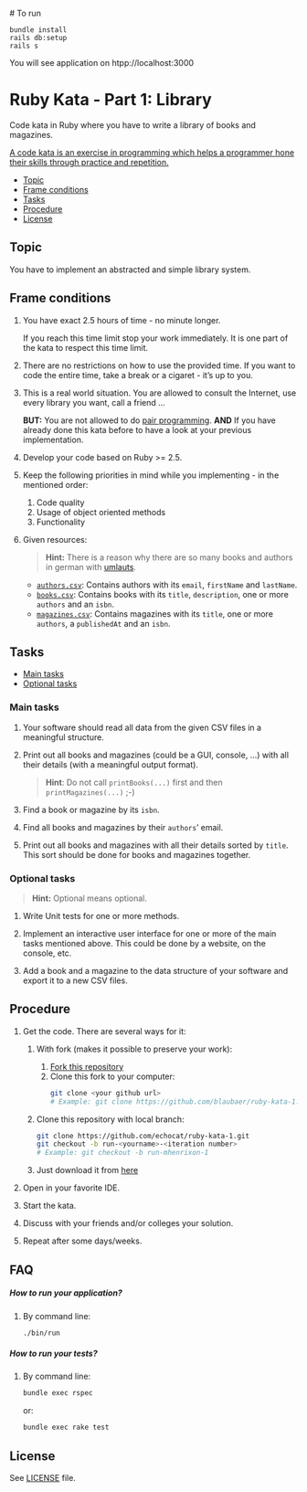 # To run
```
bundle install
rails db:setup
rails s
```
You will see application on htpp://localhost:3000

# Ruby Kata - Part 1: Library

Code kata in Ruby where you have to write a library of books and magazines.

[A code kata is an exercise in programming which helps a programmer hone their skills through practice and repetition.](https://en.wikipedia.org/wiki/Kata_(programming))

* [Topic](#topic)
* [Frame conditions](#frame-conditions)
* [Tasks](#tasks)
* [Procedure](#procedure)
* [License](#license)

## Topic

You have to implement an abstracted and simple library system.

## Frame conditions

1. You have exact 2.5 hours of time - no minute longer.

   If you reach this time limit stop your work immediately.
   It is one part of the kata to respect this time limit.
   
2. There are no restrictions on how to use the provided time.
   If you want to code the entire time, take a break or a cigaret - it’s up to you.

3. This is a real world situation. You are allowed to consult the Internet, use every library you want, call a friend ...

   **BUT:** You are not allowed to do [pair programming](https://en.wikipedia.org/wiki/Pair_programming).
   **AND** If you have already done this kata before to have a look at your previous implementation.

4. Develop your code based on Ruby >= 2.5.

5. Keep the following priorities in mind while you implementing - in the mentioned order:
   1. Code quality
   2. Usage of object oriented methods
   3. Functionality

6. Given resources:

   > **Hint:** There is a reason why there are so many books and authors in german with [umlauts](https://en.wikipedia.org/wiki/Germanic_umlaut).

   * [`authors.csv`](data/authors.csv): Contains authors with its `email`, `firstName` and `lastName`.
   * [`books.csv`](data/books.csv): Contains books with its `title`, `description`, one or more `authors` and an `isbn`.
   * [`magazines.csv`](data/magazines.csv): Contains magazines with its `title`, one or more `authors`, a `publishedAt` and an `isbn`.

## Tasks

* [Main tasks](#main-tasks)
* [Optional tasks](#optional-tasks)

### Main tasks

1. Your software should read all data from the given CSV files in a meaningful structure.

2. Print out all books and magazines (could be a GUI, console, …) with all their details (with a meaningful output format).

   > **Hint**: Do not call `printBooks(...)` first and then `printMagazines(...)` ;-)

3. Find a book or magazine by its `isbn`.

4. Find all books and magazines by their `authors`’ email.

5. Print out all books and magazines with all their details sorted by `title`.
   This sort should be done for books and magazines together.

### Optional tasks

> **Hint:** Optional means optional.

1. Write Unit tests for one or more methods.

2. Implement an interactive user interface for one or more of the main tasks mentioned above.
   This could be done by a website, on the console, etc.

3. Add a book and a magazine to the data structure of your software and export it to a new CSV files.

## Procedure

1. Get the code. There are several ways for it:

   1. With fork (makes it possible to preserve your work):
      1. [Fork this repository](https://github.com/echocat/ruby-kata-1/fork)
      2. Clone this fork to your computer:
         ```bash
         git clone <your github url>
         # Example: git clone https://github.com/blaubaer/ruby-kata-1.git
         ```

   2. Clone this repository with local branch:
      ```bash
      git clone https://github.com/echocat/ruby-kata-1.git
      git checkout -b run-<yourname>-<iteration number> 
      # Example: git checkout -b run-mhenrixon-1
      ```
   3. Just download it from [here](https://github.com/echocat/ruby-kata-1/archive/master.zip)

2. Open in your favorite IDE.

3. Start the kata.

4. Discuss with your friends and/or colleges your solution.

5. Repeat after some days/weeks.

## FAQ

##### How to run your application?

1. By command line:
   ```bash
   ./bin/run
   ```
##### How to run your tests?

1. By command line:
   ```bash
   bundle exec rspec
   ```

   or:
   ```bash
   bundle exec rake test 
   ```

## License

See [LICENSE](LICENSE) file.

